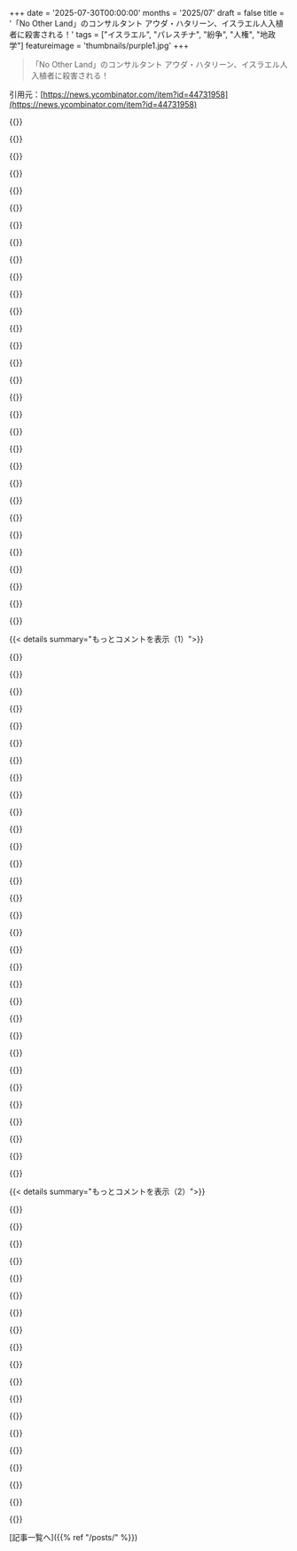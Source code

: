 +++
date = '2025-07-30T00:00:00'
months = '2025/07'
draft = false
title = '「No Other Land」のコンサルタント アウダ・ハタリーン、イスラエル人入植者に殺害される！'
tags = ["イスラエル", "パレスチナ", "紛争", "人権", "地政学"]
featureimage = 'thumbnails/purple1.jpg'
+++

> 「No Other Land」のコンサルタント アウダ・ハタリーン、イスラエル人入植者に殺害される！

引用元：[https://news.ycombinator.com/item?id=44731958](https://news.ycombinator.com/item?id=44731958)




{{<matomeQuote body="イスラエルに住んでる人、今何が起きてるか教えてほしいな。イスラエルの政治情勢ってどうなの？多くの人が現状を支持してるの？もししてないなら、政府はどうやってこれを実行してるの？<br>それと、この状況は世界中のユダヤ人とイスラエルのユダヤ人の全体的な関係に何か影響を与えた？もしそうなら、どう？メディアは混乱してるし、部外者としては何が起きてるか把握するのが難しいんだよね。<br>どっちにしろ、この状況が解決することを願うよ。誰にとっても良くないし、多くの金と命がかかってるもんね。" userName="swat535" createdAt="2025/07/30 15:24:43" color="#ff5733">}}




{{<matomeQuote body="俺、イスラエル人だけど、人生のほとんどをUSで過ごしてるから直接は答えられないな。でも俺は親イスラエル派で、イスラエルが現状/常に描かれるやり方には不満だよ。問題は、みんなが文脈を無視してることだと思うんだ。Hamasが違う行動をすれば現状は簡単に違ったはずだし、Oct 7が今後数年以内に起きないって高い確信を持てる「ただ戦いをやめる」って選択肢はないんだよ。" userName="Liron" createdAt="2025/07/30 17:16:12" color="#785bff">}}




{{<matomeQuote body="これ、占領下のWest Bankで起きたことだよね。Hamasにそこで何をどうしてほしいの？" userName="cool_dude85" createdAt="2025/07/30 17:22:38" color="">}}




{{<matomeQuote body="問題は、Oct 7が二度と起きないってイスラエルに何が確信を与えられるか、ってことだよね？テロリストを何年も追いかけて殺しても、もっとテロリストが増えるだけだって、イラクやアフガニスタンを見ればわかるじゃん。餓死しない若い子どもたちは20年後には、ガザから出られず、イスラエルを看守だと恨む男たちになる。この状況はもう無理だよ。<br>Hamasが始めたのは明らかだけど、イスラエルはとっくに戦争に勝ったんだよ。世界は終わりを望んでる。長引けば長引くほど、HamasはOct 7の行動から、ガザの恒久的なポジティブなイメージを実際に獲得しちゃうだろうし、それはみんなにとって信じられないくらい悪い結果になるよ。" userName="brentm" createdAt="2025/07/30 18:05:58" color="#785bff">}}




{{<matomeQuote body="俺はイスラエル人入植者の行動は支持しないことが多いんだけど、イスラエル人がニュースについてどう考えてるか、って質問に、主権を持つユダヤ人国家としてのイスラエルの危うい実存的安全保障っていう文脈を提供したかったんだ。" userName="Liron" createdAt="2025/07/30 17:43:58" color="">}}




{{<matomeQuote body="紛争の根っこにあるのは、ユダヤ人国家の「ユダヤ人」ってとこだよね？国ができた土地にもともと住んでた人たちとアイデンティティを共有しない民主主義国で、支配的な民族性を維持する選択肢なんて多くないよ。その民族性を諦めるか、大量の強制移住や権利剥奪をするかのどっちかしかないんだ。<br>「主権を持つユダヤ人国家」ってフレーズに民族ナショナリズムがすごく巧妙に紛れ込んでるけど、世界の他の場所や時代の民族ナショナリズムと比べて、少しもひどくなく、醜くないわけじゃないんだよ。" userName="istjohn" createdAt="2025/07/30 18:09:58" color="#ff5733">}}




{{<matomeQuote body="＞Oct 7が二度と起きないってイスラエルが確信できることって何？<br>Hamasが政権にいないことじゃない？それならかなり確信できると思うけど。<br>これって、第二次世界大戦で日本が無条件降伏を拒否したパラレルワールドの話を思い出すよ。USは第二次世界大戦で無条件降伏を要求したけど、枢軸国が拒否してたらどうなってたんだろうね？ドイツと日本の無条件降伏なしに、どうやったら連合国は戦争が終わったって確信できたんだろうね。<br>Hamasは降伏してないみたいだし、イスラエルはそれを要求してる。もしHamasが降伏して政権から退いたら、イスラエルは納得するのかな？" userName="prepend" createdAt="2025/07/30 18:52:06" color="#45d325">}}




{{<matomeQuote body="NYTimesからの引用だよ：「絶望的な人道危機にもかかわらず、テルアビブ大学のInstitute for National Security Studiesが5月に行った調査では、イスラエル国民の64.5%がガザの人道状況に全く、またはほとんど関心がないことが分かったんだ」。<br>「エルサレムの非営利研究グループであるIsrael Democracy Instituteによる別の最近の調査によると、イスラエル系ユダヤ人の約4分の3が、イスラエルの軍事計画はガザのパレスチナ民間人の苦しみを考慮すべきではない、あるいは最小限にすべきだと考えていたんだって。」https://www.nytimes.com/2025/07/28/world/middleeast/israel-d..." userName="tangled" createdAt="2025/07/30 19:42:39" color="#ff5733">}}




{{<matomeQuote body="君はここで集団的懲罰を主張してるけど、それって道徳的にありえないし、国際法でも違法だよ。どうか、自分を見つめ直した方がいいんじゃない？" userName="18172828286177" createdAt="2025/07/30 18:07:59" color="#785bff">}}




{{<matomeQuote body="ユダヤ人は彼らが住んでたアラブ諸国全部から追い出され、ヨーロッパでも迫害されたんだよ。それでも彼らが自分たちの主権国家を持つべきじゃないって思うの？クルド人、チベット人、カタルーニャ人、スコットランド人も持つべきじゃないってこと？" userName="halflife" createdAt="2025/07/30 18:38:00" color="#45d325">}}




{{<matomeQuote body="なぜそう思うのか、もっと具体的に教えてくれる？あなたが返信してる人のコメントって、国際法上の集団的懲罰の定義には合わないんじゃないかな。" userName="bawolff" createdAt="2025/07/30 18:16:11" color="">}}




{{<matomeQuote body="イスラエルはガザで直接的に大規模な飢餓を引き起こしてる。罪のない子どもや女性が毎日亡くなっていて、このままじゃもっと多くの人が死んじゃうよ。元のコメントはガザの状況を正当化してるけど、これはまさに集団的懲罰だよ。少数派の行動のせいで、大勢の人が苦しんでるんだから。" userName="18172828286177" createdAt="2025/07/30 18:21:41" color="#45d325">}}




{{<matomeQuote body="それ、ほんとひどいし、私が思ってたよりずっと悪い状況だね。" userName="e40" createdAt="2025/07/30 19:49:12" color="">}}




{{<matomeQuote body="Hamasはヨルダン川西岸を支配してないよ。あそこもパレスチナ人にとっては良い状況じゃないんだ。パレスチナ人が平和的に抗議しようとして何が起きたか知りたいなら、Googleで”Great March of Return”って検索してみて。" userName="cultofmetatron" createdAt="2025/07/30 20:10:36" color="#45d325">}}




{{<matomeQuote body="もしGreat March of ReturnのWikipediaページを読めば、初日から平和的じゃなかったって書いてあるはずだよ。" userName="tguvot" createdAt="2025/07/31 02:37:52" color="">}}




{{<matomeQuote body="ええと…ページから直接引用するね。<br>https://en.wikipedia.org/wiki/2018%E2%80%932019_Gaza_border_...<br>2018年にパレスチナ人が多数殺され、イスラエル人にはほとんど被害がなかったって書いてある。どうやら平和的じゃなかったのはイスラエル人の方みたいだ。189人中29人が武装勢力で、130000人も負傷してるんだから、イスラエル人はひどいね。" userName="cultofmetatron" createdAt="2025/07/31 02:45:07" color="#38d3d3">}}




{{<matomeQuote body="確かに集団的だね。でも、それが本当に”懲罰”だって断言できるの？" userName="tome" createdAt="2025/07/30 18:45:48" color="">}}




{{<matomeQuote body="入植者たちは長いこと活動してる。彼らは自分たちの行動を正しいと思ってるみたいだけど、その視点を理解するのは難しいよ。BBCのドキュメンタリーにダニエラ・ワイスへのインタビューがあるんだけど、https://www.youtube.com/watch?v=lrdldVhfbaUで見れるよ。イスラエル人と話すと、入植者を応援する人と反対する人が同じくらいいるように感じるね。" userName="diggan" createdAt="2025/07/30 16:11:23" color="#ff5c5c">}}




{{<matomeQuote body="そうだね。最低限のルールは基本的人権であるべきだよ。ハマスのためにガザの民間人を人質にするのはダメだ。彼らも僕らと同じで、希望や夢、友達や家族がいる人間なんだ。イスラエルがこれを簡単に忘れちゃうのはひどいことだよ。" userName="9dev" createdAt="2025/07/30 21:26:18" color="#ff5733">}}




{{<matomeQuote body="IDF兵士は平和的な抗議者を意図的に傷つけたってメディアで自慢してたよ。この表を見て：https://en.wikipedia.org/wiki/2018%E2%80%932019_Gaza_border_...<br>催涙ガスは含まれてないけど、数千人のパレスチナ人が催涙ガス弾で、6,000人以上が銃撃で負傷したんだ。殺すより傷つけるのが目的だったみたい。一方、イスラエル人は5人負傷で死者はいなかった。パレスチナ難民には土地に戻る権利がある。それがこの行進の理由さ。" userName="cess11" createdAt="2025/07/31 07:37:52" color="#785bff">}}




{{<matomeQuote body="イスラエルがガザへの援助トラックを止めたり、子供たちを飢えさせてるのに、こんな古臭いHN脳の偽議論をするのは本当に趣味が悪いよ。" userName="SadTrombone" createdAt="2025/07/30 19:14:05" color="">}}




{{<matomeQuote body="これは“偽”じゃない、本気だよ。イスラエルが食料を確保すべきなのは僕もそう思う。でも“集団的処罰”ってのは話が別で、それは違うね。ガザ国境にはイスラエルが通した何百台もの援助トラックがあるのに、国連が受け取りを拒否してるんだって：https://x.com/Ostrov_A/article/1950577195153580306<br>ハマスが情報戦に勝って、違う意見が“趣味が悪い”って言われるほど感情的にさせてるのがすごいね。" userName="tome" createdAt="2025/07/30 19:29:00" color="">}}




{{<matomeQuote body="これが役立つかも：https://www.lrb.co.uk/the-paper/v47/n13/adam-shatz/the-world...<br>https://archive.ph/2025.07.19-181407/https://www.lrb.co.uk/t..." userName="mitchbob" createdAt="2025/07/30 15:44:15" color="">}}




{{<matomeQuote body="“集団的処罰”が精査に耐えないって？イスラエルに直接殺された子供は17,000人もいるんだぞ。“国連が受け取りを拒否”なんて真っ赤な嘘だ。実際のニュース報道はここを見て：https://apnews.com/article/aid-gaza-hunger-united-nations-e7..." userName="shkkmo" createdAt="2025/07/30 19:47:04" color="#ff33a1">}}




{{<matomeQuote body="“ただ戦いをやめる”選択肢がないって？多くの人は二国家解決とか、もっと世俗的なイスラエル政権を望んでるんじゃないの？10月7日だけじゃなく、歴史的に見れば、イスラエル人が地域平和をどうすれば達成できるか知らないなんて信じられないよ。レバノン、ヨルダン、シリアがイスラエル政府に怒ってる理由は分かってるし、解決策も簡単にあるはずさ。" userName="bigyabai" createdAt="2025/07/30 17:20:53" color="#785bff">}}




{{<matomeQuote body="ヒルトップ・ユースは過激派と見なされてるけど、IDFは国民軍だから、みんな虐殺なんてしてないって知ってるよ。海外メディアは嘘ばっか流すから信用できないし（BBCやUNの件とかね）、人質解放が最優先。民間人の犠牲はハマスのせいだって認識してる。世界中で反ユダヤ主義がめっちゃ増えてるのも見てるからね。" userName="Adverblessly" createdAt="2025/07/30 17:34:40" color="#785bff">}}




{{<matomeQuote body="イスラエルよりイスラム教徒の割合が高い国って約40カ国もあるんだぜ。その多くは最近になってユダヤ人を追い出しちゃった国ばっかりだけどね。" userName="streptomycin" createdAt="2025/07/30 18:16:12" color="">}}




{{<matomeQuote body="主要メディアはデマばっか！10/7以降、ユダヤ人は国家と軍の必要性を痛感して結束したぜ。反イスラエルデモは古い反ユダヤ憎悪の表れで、ハマスは明確なジェノサイド主義者だ。奴らは民間人を盾にするから犠牲はハマスのせい。イスラエルは人質奪還とハマス壊滅のため、軍事作戦は不可避。西側は嘘に騙されてるけど、イスラエルは民間人保護に最大限努力してる。この戦いは悪しきイデオロギーに対する防衛なんだ。" userName="fossuser" createdAt="2025/07/30 19:47:10" color="#ff5733">}}




{{<matomeQuote body="ヨルダン川西岸じゃ何十年も前からこんなことが起きてるのに、誰も「テロ」って呼ばないから、ちゃんと対応されてないんだよね。" userName="ml-anon" createdAt="2025/07/30 09:06:12" color="">}}




{{<matomeQuote body="イスラエルの治安大臣が、テロリストと完全に思想が一致してて、ずっとそいつらの言い分を公に支持してきたんだぜ。こんな状況、マジで前代未聞だと思うよ！" userName="A_D_E_P_T" createdAt="2025/07/30 09:11:37" color="#ff5733">}}




{{< details summary="もっとコメントを表示（1）">}}

{{<matomeQuote body="もしイスラエルが占領軍だって見方をするなら、こんな状況は前代未聞どころか、まさに占領軍がやりそうなことそのものだろ。" userName="ml-anon" createdAt="2025/07/30 12:30:18" color="">}}




{{<matomeQuote body="これって占領じゃないんだよ。民族浄化だよ。" userName="tedivm" createdAt="2025/07/30 13:28:30" color="">}}




{{<matomeQuote body="申命記9:4を引用すると、イスラエルが土地を得たのは自分たちが正しいからじゃなくて、そこの民族が悪だったからだって言うんだ。今のイスラエルは、俺には悪いように見えるよ。" userName="echelon_musk" createdAt="2025/07/30 14:06:11" color="">}}




{{<matomeQuote body="イスラエルのユダヤ人入植者は、去年10月11日まで、ヨルダン川西岸で毎日平均1人のパレスチナ人市民を殺してたんだって。それ以降、攻撃はどんどんエスカレートしてるし、イスラエルは国家じゃなくてテロ組織だろ。" userName="sillystuff" createdAt="2025/07/30 15:46:42" color="#38d3d3">}}




{{<matomeQuote body="土地を手に入れるために、ある部族が別の部族を排除するなんて、前例はいくらでもあるんだよ。土地の紛争は、どっちかが勝つまで絶対終わらないんだから。" userName="lotsofpulp" createdAt="2025/07/30 13:46:39" color="">}}




{{<matomeQuote body="イスラエルは建国以来ずっとそうだよ。ベン＝グリオンはハガナーの創設者だし、ラビンの「break-their-bones」政策も有名だろ。https://en.wikipedia.org/wiki/Break-their-bones_policy" userName="cess11" createdAt="2025/07/30 12:19:34" color="#45d325">}}




{{<matomeQuote body="その主張のソース、手元にある？" userName="gljiva" createdAt="2025/07/30 17:26:52" color="">}}




{{<matomeQuote body="https://www.aljazeera.com/news/2025/7/1/israel-has-killed-10..." userName="snypher" createdAt="2025/07/30 17:54:28" color="">}}




{{<matomeQuote body="問題は、数百年前までは、自分で土地を守るか、誰もいない土地を探すか、弱い奴を追い出すかだったってことだ。国境は自分で守れる範囲で決まってたし。でも今は、誰も住んでない土地なんてないし、ユカタンジャングルとかシベリアに住みたい奴なんていないだろ。" userName="mc32" createdAt="2025/07/30 14:06:53" color="#ff33a1">}}




{{<matomeQuote body="これは誤引用だよ。ネタニヤフが引用したのはトーラーの全く別の聖句で、それが間違って伝えられてネットで広まってるだけだ。" userName="tptacek" createdAt="2025/07/30 17:57:32" color="#ff5c5c">}}




{{<matomeQuote body="昔も今も状況は同じだよ。「力こそ正義」が自然の唯一のルールだ。条約なんて、誰かが国境防衛を手伝ってくれることを願うだけだろ。ロシアがウクライナに国境を広げてるのを見てみろよ。" userName="lotsofpulp" createdAt="2025/07/30 14:20:05" color="#ff5733">}}




{{<matomeQuote body="記事を読めばIDFと入植者の話だってわかるはずだよ。PAは実際、ハマスとPIJを鎮圧するためにIDFを呼んでる。こういう記事は意図的に事実をぼかして怒りを煽ってるんだ。以前、入植者に殺されたパレスチナ人の記事を辿ったら、IDFが47人殺して、入植者とパレスチナ人の衝突で1人だったんだ。" userName="tguvot" createdAt="2025/07/30 18:13:04" color="#ff33a1">}}




{{<matomeQuote body="そうだね。でも昔は逃げようと思えば逃げられたんだ。今は逃げ場がないし、他の人々が守ろうとする場所に入り込むしかない。過去には、現代の公平や正義の概念が通用せず、多くの人々が歴史から消された時代もあったよ。戦国時代を見てみろよ。" userName="mc32" createdAt="2025/07/30 14:21:52" color="#ff5733">}}




{{<matomeQuote body="PAはイスラエルの傀儡政権だよ。PAの最後の選挙は2006年だし。入植者とIDFの区別は、外部の観察者にとって君が思うほど重要じゃないんじゃないかな。" userName="istjohn" createdAt="2025/07/30 18:38:07" color="#45d325">}}




{{<matomeQuote body="アメリカでも同じことが起きてるよ。俺たちの政府は、国内でテロの大部分を犯してる奴らと、思想的にすごく一致してるんだ。" userName="reverendsteveii" createdAt="2025/07/30 14:19:11" color="">}}




{{<matomeQuote body="イスラエルがPAの要請でハマスの掃討に向かい、IDFがハマスやPIJのメンバーを殺しても、結局それは”入植者の暴力”になるってこと？　あと、PAはイスラエルに支援されないと統治できないのに、支援されると住民からイスラエルの傀儡だと思われちゃうんだよな。イスラエルが2007年のガザでのPA排除に関わらなかったのも、それが大きな理由だったんだ。" userName="tguvot" createdAt="2025/07/30 18:41:54" color="#ff5c5c">}}




{{<matomeQuote body="聖書はユダヤ人が道徳的失敗で土地を失う話ばかりだよ。『申命記』20章15-18節は、イスラエル人がその土地でどう戦うべきかを命じてる。現代のイスラエルとパレスチナに関する議論では、人々がどこから情報を得てるかを示す隠語がいっぱいあるんだ。例えばヘブライ語の”Nachala”は、現代のイスラエル人入植者運動の名前にもなってる。パレスチナ側ならハディスにあるガルカドの木の話を知らないとハマスを理解できないね。これらの隠語を知ることは、相手の終末論的なシナリオに命を左右されないために必要だよ。" userName="amirhirsch" createdAt="2025/07/30 14:50:44" color="#38d3d3">}}




{{<matomeQuote body="俺から見れば、パレスチナ人を暴力的に支配することは、非公式な自警団だろうと、公式に国家が承認した行為だろうと、残忍な植民地主義だよ。PAはイスラエルの支援なしでは権力を維持できないのは当然だね。彼らはパレスチナの利益を代表していないんだ。" userName="istjohn" createdAt="2025/07/30 19:46:58" color="#ff5c5c">}}




{{<matomeQuote body="スモトリッチやベングヴィルみたいなイスラエルの公式関係者の多くが、アマレクの教義を持ち出してるよ。それに、イスラエルは公式に”芝刈り”という、文字通りジェノサイドを意味するドクトリンを持っていたんだ。<br>https://www.tandfonline.com/doi/full/10.1080/14623528.2025.2..." userName="slt2021" createdAt="2025/07/30 18:31:36" color="#ff5733">}}




{{<matomeQuote body="じゃあさ、最近は誰がパレスチナの利益を代表してるの？" userName="tguvot" createdAt="2025/07/30 19:55:34" color="">}}




{{<matomeQuote body="最後に大規模な定住が行われたのはマダガスカル島で、約1500年前のことだと思う。つまり、”逃げ出す”って言ってるのは、今でも先住民を暴力的に排除することなんだよ。例えばBoersがCape ColonyからTransvaalへ逃げた時も、誰もいない土地に行ったわけじゃなく、先住民のアフリカ人（Zuluだと思う）が住んでいた土地を奪ったんだ。そういう土地の収奪には暴力が必要になるよね。" userName="jcranmer" createdAt="2025/07/30 14:42:00" color="#785bff">}}




{{<matomeQuote body="イスラエルが選挙を許せば、俺も答えられるし、イスラエルには交渉相手ができるんだけどね。でも、イスラエルは交渉する気がないと思うな。" userName="istjohn" createdAt="2025/07/30 20:07:15" color="">}}




{{<matomeQuote body="忘れないでくれ、これは人間が書いたものだってことを。何千年も経った今も、古代Judeaの”Harry Potter”みたいなものと、それを真剣に信じる狂った連中のせいで人が殺されてるんだよ。" userName="wds" createdAt="2025/07/30 14:12:30" color="">}}




{{<matomeQuote body="広範な紛争にはそこまで興味ないんだ。ただ、このスレッドでよく出てくる事実がね、引用されてるけど、それは間違って解釈されてるってことを知っておくべきだよ。" userName="tptacek" createdAt="2025/07/30 18:36:35" color="">}}




{{<matomeQuote body="ネタニヤフが引用した聖句は、ガザ人をアマレク人と比較した後、アマレク人の記憶すら抹消しろって言ってるんだ。これのどこが誤引用なんだよ？彼が引用したのはこの聖句だし、君が言及した別の聖句だって同じくらい血なまぐさいじゃないか。" userName="regularization" createdAt="2025/07/30 20:47:11" color="#38d3d3">}}




{{<matomeQuote body="PAが選挙を延期してるのは、世論調査でHamasが勝つって出てるからだよ。USAが後押しした2005年の選挙みたいにね。イスラエルとは関係ない話だよ。そうそう、Canadaはね、Hamas抜きで選挙が行われたらPalestineを承認するって言ってたな。" userName="tguvot" createdAt="2025/07/31 00:06:53" color="#ff33a1">}}




{{<matomeQuote body="イスラエルの著名人がガザの飢餓を理由にイスラエルへの“麻痺させるような制裁”を求めてるんだってさ。詳しくはここを見てくれよ。https://www.theguardian.com/world/2025/jul/29/letter-sanctio..." userName="n1b0m" createdAt="2025/07/30 15:07:17" color="#ff5c5c">}}




{{<matomeQuote body="イスラエル社会の多くがJahuNatan政府、違法な入植者、ガザでの戦争犯罪に反対してるってことに注目すべきだよ。2023年のHamas攻撃後もね。この件を議論する時、問題の一部にならないことが大事だよ。こんな熱い話題は人がイデオロギーに囚われ、感情的になって、違う意見に耳を傾けられなくなるからさ。" userName="wafflemaker" createdAt="2025/07/30 15:24:28" color="#785bff">}}




{{<matomeQuote body="Tel Avivの抗議の規模から、反対してる人は多いと同意するけど、過半数じゃないね。ほら、ここにもあるよ。https://www.middleeasteye.net/news/majority-israelis-support... イスラエルの教育とか、入植者への支持、ユダヤ系の血筋があれば誰でも土地を主張できる移民政策、それにイスラエル人が子供を使って援助トラックを止めてるのを見たら、多数派に何が人道的で受け入れられるか示すには、まだまだ多くのことが必要だろうね。" userName="alexisread" createdAt="2025/07/30 16:04:49" color="#ff5c5c">}}




{{<matomeQuote body="このスレッドのコメントと、Russiaが侵攻した日にロシア人、国だけでなく国民全体に向けられた憎悪や罵倒の量を比べてみるのは面白いね。後者にはあまり反論がなかったし。二段落目の意見には同意するけど、それが一般的な考えとして適用されるといいな。特に、国民の民主的権力のレベルが違う国ではさ。" userName="nojonestownpls" createdAt="2025/07/30 21:05:54" color="#ff5c5c">}}

{{</details>}}




{{< details summary="もっとコメントを表示（2）">}}

{{<matomeQuote body="RussiaのUkraineへの戦争は、全然違うケースだよ。国境紛争も、テロも、脅威も何もなかったんだ。ただRussiaがUkraineを支配したかっただけだろ。君の言ってることは全く的外れだね。" userName="9dev" createdAt="2025/07/30 21:44:22" color="">}}




{{<matomeQuote body="“国境紛争なんてなかった”って発言は、今の議論のレベルを完璧に表してるよ。Donetsk地域の紛争や侵攻前の破壊について知るのは全然難しくないのにね。“RussiaがUkraineを支配したかっただけ”って都合のいい話がメディアで流されて、一般大衆にすごく効いてるんだ（検閲よりもね）。そしてこれは、権威主義政府下の国民を責めて破滅を願うくせに、民主主義国家の国民には政府の行動を許すっていう、その二重基準とは全然関係ない話だよ。" userName="nojonestownpls" createdAt="2025/07/30 22:18:27" color="#ff33a1">}}




{{<matomeQuote body="ドネツク紛争はロシアのウクライナ侵攻時に捏造されたものだよ。欧州人権裁判所も真の分離主義運動はなく、ロシアが直接関与していたと認定してる。メディアは「民族紛争」と偽って報じてるけど、原因は一人の独裁者の制御できない権力と病的な執着に尽きるんだ。" userName="mopsi" createdAt="2025/07/31 01:57:56" color="#ff33a1">}}




{{<matomeQuote body="ネタニヤフはイスラエル史上最長の首相で、国民の意思を体現してるよ。リベラル野党のリーダーもネタニヤフと同じくらい過激だね。世論調査によると、イスラエル国民の多数がガザからのパレスチナ人民族浄化を支持してるんだから、ナチスも真っ青だよ。事実をありのままに見るのが「感情的に盲目」なわけじゃない。虐殺を叫ぶ連中の言うことは信じるべきだ。<br>[1] https://x.com/ghostofbph/status/1948720978378309847?s=46<br>[2] https://www.haaretz.com/israel-news/2025-06-03/ty-article/.p..." userName="nujabe" createdAt="2025/07/30 19:40:21" color="#45d325">}}




{{<matomeQuote body="いや、全然違うよ。その世論調査はかなり怪しいね。他にもっと信頼できる調査があるんだ。<br>https://www.timesofisrael.com/poll-70-of-israelis-support-se...<br>https://en.idi.org.il/articles/58648<br>https://en.idi.org.il/articles/59019<br>https://en.idi.org.il/articles/59940<br>https://www.jpost.com/israel-news/politics-and-diplomacy/art...<br>https://www.inss.org.il/publication/survey-april-2025/<br>でも、あんたは自分が信じたい情報源しか興味ないんだろうけどね。" userName="jonbodner" createdAt="2025/07/30 21:13:23" color="#ff5733">}}




{{<matomeQuote body="今の政府のやり方には反対してるかもしれないけど、占領や民族浄化には反対してないんだよ。別の調査では、イスラエル人の82%がガザからのパレスチナ人追放を望み、47%が全ての老若男女を殺したいと思ってるって結果が出てるんだ。<br>https://geopoliticaleconomy.com/2025/05/30/poll-israelis-exp..." userName="sc68cal" createdAt="2025/07/30 16:01:48" color="#ff5733">}}




{{<matomeQuote body="「爆撃され、飢えさせられてる人々の何％が、爆撃して飢えさせてる連中をぶっ潰したいと思ってるか？」なんて、あんたが考えてるほどの決定打じゃないよ。ナゴルノ・カラバフ地域のアルメニア人にアゼルバイジャン人のこと聞いたら、ゾッとするような答えが返ってくるだろうな。" userName="viccis" createdAt="2025/07/30 17:14:38" color="">}}




{{<matomeQuote body="「ガザのパレスチナ人の何％がイスラエルからユダヤ人を追放したいと思ってると思う？」だって？<br>2023年のガザでは、44％が0〜14歳だったんだぜ。この文脈でこのコメントがどれだけサイコに聞こえるかは、読者の想像に任せるよ。" userName="sillyfluke" createdAt="2025/07/30 17:41:23" color="">}}




{{<matomeQuote body="ハマスに投票した人の数を考えると、ユダヤ人をイスラエルから追放したいと思ってる割合はかなり高いだろうね。長年内戦を経験した国に住んでたけど、西側諸国がこういう問題を扱う時、「悪い側」と「良い側」を想像しがちだ。でも、長期の紛争では「良いやつ」なんていないことが多いんだ。どちらか一方がもう一方を追い出したり、消し去ったりしたいと望むなら、相手もそう思う。こういう紛争は、どちらか一方が完全に勝つまで終わらない可能性が高いんだ。" userName="graemep" createdAt="2025/07/30 17:33:12" color="#785bff">}}




{{<matomeQuote body="「ハマスに投票した」って言うのは、2006年の最後の選挙の話だろ？ しかも50%も取れてないんだよ。イスラエル政府もそれを承認してたし、ネタニヤフは10月7日以前にはそれを自慢してたんだからね。今のIDFの軍事行動を支持するイスラエル人の数より、はるかに少ないよ。" userName="sillyfluke" createdAt="2025/07/30 17:48:52" color="#ff33a1">}}




{{<matomeQuote body="そうだよ。僕が見た限り、ガザの人たちの多数は、文字通り、まだ投票できる年齢じゃないんだ。" userName="tptacek" createdAt="2025/07/30 17:54:31" color="">}}




{{<matomeQuote body="Hamasの支持は2006年以降減ったと思う？ この記事だとHamasはまだ支持されてるみたいだよ：https://www.npr.org/2024/07/26/g-s1-12949/khalil-shikaki-pal...<br>50%は切ってるけど、それでも断然最大の政党さ。多くの国では、過半数なしで政党が選挙に勝つことはよくあるよ。今のイギリス政府だって、前回の選挙では33%の票しか取ってないしね。" userName="graemep" createdAt="2025/07/30 20:39:26" color="#45d325">}}




{{<matomeQuote body="2006年以降のHamasの支持率が減ったかって？ ああ、そうさ。どうして、きみみたいなネット上の適当な奴が今後20年間の選挙を決めつけて、無能で厄介な奴らのために手間を省くのか。なんて上品な解決策だね。<br>ガザにいる独裁的なHamas政府が、きみみたいに自信があるなら、2006年にも達成できなかった50%の壁を越えられると思って、見せかけだけでも選挙をすると思うだろ？ そんな無料のPRを誰が手放すんだ？ まあ、次の選挙でもっと良い結果を出せる保証がない奴だろうな、そうじゃないか？<br>今のガザの人口の64%は、前回の選挙（2006年）の時にはまだ生まれてないか、せいぜい5歳以下だよ（今0〜24歳）。残りの36%の少なくとも半分は、2006年には18歳以下だった（つまり今24〜38歳）。だから、今の人口の20%未満しか2006年の選挙で投票資格がなかったんだ。その20%のうち、Hamasに投票したのは44%だけだから、今のガザの人口の約10%しか、ずいぶん前の選挙でHamasに投票してないことになる。でもさ、占領されてるアパルトヘイト国家で20年も苦しめられた子供たちが、自分を解放するために当然テロリストに投票するって言いたいんだろ？ じゃあ、きみの直感に従おうか、くそっ、人生は一度きりだからな。" userName="sillyfluke" createdAt="2025/07/31 14:15:52" color="#ff5733">}}




{{<matomeQuote body="これはまさにナチスがユダヤ人について考えていたことだよ：「俺たちが奴らを絶滅させなきゃ、奴らが俺たちを絶滅させる」。<br>彼らの行動はこの文脈では理にかなっていたんだ。これがシオニストがナチスを映しているいくつかの方法の一つさ。" userName="pydry" createdAt="2025/07/30 18:14:59" color="">}}




{{<matomeQuote body="ユダヤ人のレジスタンスの多くはナチスと戦い、民間人の協力者を殺したよ。<br>きっとナチスも、Hamasの赤ちゃん斬首デマみたいな話を、ユダヤ人レジスタンスについてたくさん話してたんだろうね：https://en.wikipedia.org/wiki/Hamas_baby_beheading_hoax...<br>それを「挑発された」とみなしたジェノサイドを行う前にね。" userName="pydry" createdAt="2025/07/30 19:16:10" color="#785bff">}}




{{<matomeQuote body="ごめん、彼らが斬首したのはタイ人農業労働者だけだよ（赤ちゃんを殺したり誘拐したりはしたけどね：https://en.m.wikipedia.org/wiki/Kidnapping_and_killing_of_th...）。1937年のユダヤ人がそんなことした覚えはないな。" userName="halflife" createdAt="2025/07/30 19:19:28" color="#45d325">}}




{{<matomeQuote body="PCPSRは定期的にパレスチナ人の色々なテーマについて世論調査をしてるよ：https://pcpsr.org/en<br>僕の記憶だと、約15%が歴史的パレスチナの単一国家（ユダヤ人入植者は出ていかなきゃいけない）を支持してた。多分、「ユダヤ人を皆殺しにする」みたいな世論調査は君の国でしかやってないんじゃないかな、他の国じゃ普通やってないよ…" userName="bjourne" createdAt="2025/07/30 18:19:26" color="#ff5733">}}




{{<matomeQuote body="「生きて、生かせ」なんて、その「生きる」って部分が起きてないなら無理だろ。" userName="viccis" createdAt="2025/07/30 17:15:16" color="">}}

{{</details>}}



[記事一覧へ]({{% ref "/posts/" %}})

